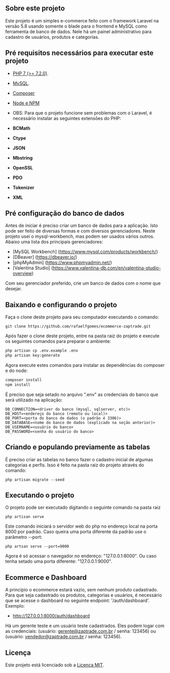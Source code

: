 ## Sobre este projeto

Este projeto é um simples e-commerce feito com o framework Laravel na versão 5.8 usando somente o blade para o frontend e MySQL como ferramenta de banco de dados. Nele há um painel administrativo para cadastro de usuários, produtos e categorias.

## Pré requisitos necessários para executar este projeto

- [PHP 7 (>= 7.2.0)](https://www.php.net/).
- [MySQL](https://laravel.com/docs/container).
- [Composer](https://getcomposer.org/)
- [Node e NPM](https://nodejs.org/pt-br/)

- OBS: Para que o projeto funcione sem problemas com o Laravel, é necessário instalar as seguintes extensões do PHP:

- **BCMath**
- **Ctype**
- **JSON**
- **Mbstring**
- **OpenSSL**
- **PDO**
- **Tokenizer**
- **XML**

## Pré configuração do banco de dados

Antes de iniciar é preciso criar um banco de dados para a aplicação. Isto pode ser feito de diversas formas e com diversos gerenciadores. Neste projeto usei o mysql-workbench, mas podem ser usados vários outros. Abaixo uma lista dos principais gerenciadores:

- [MySQL Workbench] (https://www.mysql.com/products/workbench/)
- [DBeaver] (https://dbeaver.io/)
- [phpMyAdmin] (https://www.phpmyadmin.net/)
- [Valentina Studio] (https://www.valentina-db.com/en/valentina-studio-overview)

Com seu gerenciador preferido, crie um banco de dados com o nome que desejar.

## Baixando e configurando o projeto

Faça o clone deste projeto para seu computador executando o comando:

```
git clone https://github.com/rafaelfgomes/ecommerce-zaptrade.git 
```

Após fazer o clone deste projeto, entre na pasta raiz do projeto e execute os seguintes comandos para preparar o ambiente:

```bash
php artisan cp .env.example .env
php artisan key:generate
```

Agora execute estes comandos para instalar as dependências do composer e do node:

```bash
composer install
npm install
```

É preciso que seja setado no arquivo ".env" as credenciais do banco que será utilizado na aplicação:

```
DB_CONNECTION=<driver do banco (mysql, sqlserver, etc)>
DB_HOST=<endereço do banco (remoto ou local)>
DB_PORT=<porta do banco de dados (o padrão é 3306)>
DB_DATABASE=<nome do banco de dados (explicado na seção anterior)>
DB_USERNAME=<usuário do banco>
DB_PASSWORD=<senha do usuário do banco>
```

## Criando e populando previamente as tabelas

É preciso criar as tabelas no banco fazer o cadastro inicial de algumas categorias e perfis. Isso é feito na pasta raiz do projeto através do comando:

```
php artisan migrate --seed
```

## Executando o projeto

O projeto pode ser executado digitando o seguinte comando na pasta raiz

```
php artisan serve
```

Este comando iniciará o servidor web do php no endereço local na porta 8000 por padrão. Caso queira uma porta diferente da padrão use o parâmetro --port:

```
php artsan serve --port=9000
```

Agora é só acessar o navegador no endereço: "127.0.0.1:8000". Ou caso tenha setado uma porta diferente: "127.0.0.1:9000".

## Ecommerce e Dashboard

A princípio o ecommerce estará vazio, sem nenhum produto cadastrado. Para que seja cadastrado os produtos, categorias e usuários, é necessário que se acesse o dashboard no seguinte endpoint: '/auth/dashboard'. Exemplo:

- http://127.0.0.1:8000/auth/dashboard

Há um gerente teste e um usuário teste cadastrados. Eles podem logar com as credenciais: (usuário: gerente@zaptrade.com.br / senha: 123456) ou (usuário: vendedor@zaptrade.com.br / senha: 123456).

## Licença

Este projeto está licenciado sob a [Licença MIT](https://opensource.org/licenses/MIT).
